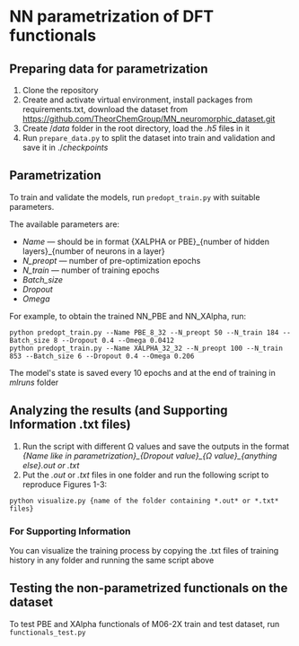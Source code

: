 # NN parametrization of DFT functionals


## Preparing data for parametrization


1) Clone the repository
2) Create and activate virtual environment, install packages from requirements.txt, download the dataset from https://github.com/TheorChemGroup/MN_neuromorphic_dataset.git
3) Create /*data* folder in the root directory, load the *.h5* files in it
4) Run `prepare_data.py` to split the dataset into train and validation and save it in ./*checkpoints*

## Parametrization
To train and validate the models, run `predopt_train.py` with suitable parameters.

The available parameters are:
- *Name* — should be in format {XALPHA or PBE}\_{number of hidden layers}\_{number of neurons in a layer}
- *N_preopt* — number of pre-optimization epochs
- *N_train* — number of training epochs
- *Batch_size*
- *Dropout*
- *Omega*


For example, to obtain the trained NN_PBE and NN_XAlpha, run:
```
python predopt_train.py --Name PBE_8_32 --N_preopt 50 --N_train 184 --Batch_size 8 --Dropout 0.4 --Omega 0.0412
python predopt_train.py --Name XALPHA_32_32 --N_preopt 100 --N_train 853 --Batch_size 6 --Dropout 0.4 --Omega 0.206
```
The model's state is saved every 10 epochs and at the end of training in <em>mlruns</em> folder


## Analyzing the results (and Supporting Information .txt files)
1) Run the script with different Ω values and save the outputs in the format <em>{Name like in parametrization}\_{Dropout value}\_{Ω  value}\_{anything else}.out or .txt</em>
2) Put the *.out* or *.txt* files in one folder and run the following script to reproduce Figures 1-3:

```
python visualize.py {name of the folder containing *.out* or *.txt* files}
```

### For Supporting Information
You can visualize the training process by copying the .txt files of training history in any folder and running the same script above


## Testing the non-parametrized functionals on the dataset
To test PBE and XAlpha functionals of M06-2X train and test dataset, run `functionals_test.py`



